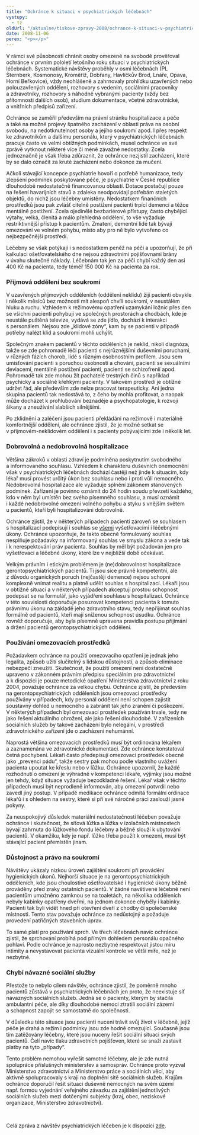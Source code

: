 ```yaml
---
title: "Ochránce k situaci v psychiatrických léčebnách"
vystupy:
  - tz
oldUrl: "/aktualne/tiskove-zpravy-2008/ochrance-k-situaci-v-psychiatrickych-lecebnach"
date: 2008-11-06
perex: "<p></p>"
---
```


<!-- imported from the old website -->

<p class="Nadpis1 perex">V rámci své působnosti chránit osoby omezené na svobodě prověřoval ochránce v prvním pololetí letošního roku situaci v psychiatrických léčebnách. Systematické návštěvy proběhly v osmi léčebnách (PL Šternberk, Kosmonosy, Kroměříž, Dobřany, Havlíčkův Brod, Lnáře, Opava, Horní Beřkovice), vždy neohlášeně a zahrnovaly prohlídku uzavřených nebo polouzavřených oddělení, rozhovory s vedením, sociálními pracovníky a zdravotníky, rozhovory s náhodně vybranými pacienty (vždy bez přítomnosti dalších osob), studium dokumentace, včetně zdravotnické, a vnitřních předpisů zařízení. </p><p class="Nadpis1">Ochránce se zaměřil především na právní stránku hospitalizace a péče a také na možné projevy špatného zacházení v oblasti práva na osobní svobodu, na nedotknutelnost osoby a jejího soukromí apod. I přes respekt ke zdravotníkům a dalšímu personálu, který v psychiatrických léčebnách pracuje často ve velmi obtížných podmínkách, musel ochránce ve své zprávě vytknout některé více či méně závažné nedostatky. Zcela jednoznačně je však třeba zdůraznit, že ochránce nezjistil zacházení, které by se dalo označit za kruté zacházení nebo dokonce za mučení.</p><p class="Normln-web">Ačkoli stávající koncepce psychiatrie hovoří o potřebě humanizace, tedy zlepšení podmínek poskytované péče, je psychiatrie v České republice dlouhodobě nedostatečně financovanou oblastí. Dotace postačují pouze na řešení havarijních stavů a zdaleka neodpovídají potřebám staletých objektů, do nichž jsou léčebny umístěny. Nedostatkem finančních prostředků jsou pak zvlášť citelně postiženi pacienti trpící demencí a těžce mentálně postižení. Zcela ojedinělé bezbariérové přístupy, často chybějící výtahy, velká, členitá a málo přehledná oddělení, to vše vyžaduje restriktivnější přístup k pacientům. Zmatení, dementní lidé tak bývají omezováni ve volném pohybu, místo aby pro ně bylo vytvořeno co nejbezpečnější prostředí.</p><p class="Normln-web">Léčebny se však potýkají i s nedostatkem peněž na péči a upozorňují, že při kalkulaci ošetřovatelského dne nejsou zdravotními pojišťovnami brány v úvahu skutečné náklady. Léčebnám tak jen za péči chybí každý den asi 400 Kč na pacienta, tedy téměř 150 000 Kč na pacienta za rok.</p><h3 class="Nadpis2">Příjmová oddělení bez soukromí</h3><p class="Normln-web">V uzavřených příjmových odděleních (oddělení neklidu) žijí pacienti obvykle i několik měsíců bez možnosti mít alespoň chvíli soukromí, v neustálém hluku a ruchu. Vzhledem k režimovému opatření uzamykání ložnic přes den se všichni pacienti pohybují ve společných prostorách a chodbách, kde je neustále puštěná televize, vydává se zde jídlo, dochází k interakci s personálem. Nejsou zde „klidové zóny“, kam by se pacienti v případě potřeby nalézt klid a soukromí mohli uchýlit.</p><p class="Normln-web">Společným znakem pacientů v těchto odděleních je neklid, nikoli diagnóza, takže se zde pohromadě léčí pacienti s nejrůznějšími duševními poruchami, v různých fázích chorob, lidé s různým osobnostním profilem. Jsou sem umisťování pacienti s poruchou osobnosti a chování, pacienti se sexuálními deviacemi, mentálně postižení pacienti, pacienti se schizofrenií apod. Pohromadě tak zde mohou žít pachatelé trestných činů s například psychicky a sociálně křehkými pacienty. V takovém prostředí je obtížné udržet řád, ale především zde nelze pracovat terapeuticky. Ani jedna skupina pacientů tak nedostává to, z čeho by mohla profitovat, a naopak může docházet k prohlubování beznaděje a psychopatologie, k rozvoji šikany a zneužívání slabších silnějšími.</p><p class="Normln-web">Po zklidnění a zaléčení jsou pacienti překládáni na režimově i materiálně komfortnější oddělení, ale ochránce zjistil, že je možné setkat se v příjmovém-neklidovém oddělení i s pacienty pobývajícími zde i několik let.</p><h3 class="Nadpis2">Dobrovolná a nedobrovolná hospitalizace</h3><p class="Normln-web">Většina zákroků v oblasti zdraví je podmíněna poskytnutím svobodného a informovaného souhlasu. Vzhledem k charakteru duševních onemocnění však v psychiatrických léčebnách dochází častěji než jinde k situacím, kdy lékař musí provést určitý úkon bez souhlasu nebo i proti vůli nemocného. Nedobrovolná hospitalizace ale vyžaduje splnění zákonem stanovených podmínek. Zařízení je povinno oznámit do 24 hodin soudu převzetí každého, kdo v něm byl umístěn bez svého písemného souhlasu, a musí oznámit i každé nedobrovolné omezení volného pohybu a styku s vnějším světem u pacientů, kteří byli hospitalizováni dobrovolně.</p><p class="Normln-web">Ochránce zjistil, že v některých případech pacienti zároveň se souhlasem s hospitalizací podepisují i souhlas se <span style="TEXT-DECORATION: underline">všemi</span> vyšetřovacími i léčebnými úkony. Ochránce upozorňuje, že takto obecně formulovaný souhlas nesplňuje požadavky na informovaný souhlas ve smyslu zákona a vede tak i k nerespektování práv pacienta. Souhlas by měl být požadován jen pro vyšetřovací a léčebné úkony, které lze v nejbližší době očekávat.</p><p class="Normln-web">Velkým právním i etickým problémem je (ne)dobrovolnost hospitalizace gerontopsychiatrických pacientů. Ti jsou sice právně kompetentní, ale z důvodu organických poruch (nejčastěji demence) nejsou schopni komplexně vnímat realitu a platně udělit souhlas s hospitalizací. Lékaři jsou v obtížné situaci a v některých případech akceptují prostou schopnost podepsat se na formulář, jako vyjádření souhlasu s hospitalizací. Ochránce v této souvislosti doporučuje posuzovat kompetenci pacienta k tomuto právnímu úkonu na základě jeho zdravotního stavu, tedy nepřijímat souhlas formálně od pacientů, kteří mají sníženou schopnost úsudku. Ochránce rovněž doporučuje, aby byla písemně upravena pravidla postupu přijímání a držení pacientů gerontopsychiatrických oddělení.</p><h3 class="Nadpis2">Používání omezovacích prostředků</h3><p class="Normln-web">Požadavkem ochránce na použití omezovacího opatření je jednak jeho legalita, způsob užití slučitelný s lidskou důstojností, a způsob eliminace nebezpečí zneužití. Skutečnost, že použití omezení není dostatečně upraveno v zákonném právním předpisu speciálním pro zdravotnictví a k dispozici je pouze metodické opatření Ministerstva zdravotnictví z roku 2004, považuje ochránce za velkou chybu. Ochránce zjistil, že především na gerontopsychiatrických odděleních jsou omezovací prostředky používány v případech, kdy personál oddělení není schopen zajistit soustavný dohled u nemocného a zabránit tak jeho zranění či poškození. V některých případech byl omezovací prostředek používán trvale, tedy ne jako řešení aktuálního ohrožení, ale jako řešení dlouhodobé. V zařízeních sociálních služeb by takové zacházení bylo nelegální, v prostředí zdravotnického zařízení jde o zacházení nehumánní.</p><p class="Normln-web">Naprostá většina omezovacích prostředků musí být ordinována lékařem a zaznamenána ve zdravotnické dokumentaci. Zde ochránce konstatoval četná pochybení. Lékaři často předepisují omezovací prostředek obecně jako „prevenci pádu“, takže sestry pak mohou podle vlastního uvážení pacienta upoutat ke křeslu nebo v lůžku. Ochránce upozornil, že každé rozhodnutí o omezení je výhradně v kompetenci lékaře, výjimky jsou možné jen tehdy, když situace vyžaduje bezodkladné řešení. Lékař však v těchto případech musí být neprodleně informován, aby omezení potvrdil nebo zavedl jiný postup. V případě medikace ochránce odmítá formální ordinace lékařů i s ohledem na sestry, které si při své náročné práci zaslouží jasné pokyny.</p><p class="Normln-web">Za neuspokojivý důsledek materiální nedostatečnosti léčeben považuje ochránce i skutečnost, že síťová lůžka a lůžka v izolačních místnostech bývají zahrnuta do lůžkového fondu léčebny a běžně slouží k ubytování pacientů. V okamžiku, kdy je např. lůžko třeba použít k omezení, musí být stávající pacient přemístěn jinam.</p><h3 class="Nadpis2">Důstojnost a právo na soukromí</h3><p class="Normln-web">Návštěvy ukázaly nízkou úroveň zajištění soukromí při provádění hygienických úkonů. Nejhorší situace je na gerontopsychiatrických odděleních, kde jsou choulostivé ošetřovatelské i hygienické úkony běžně prováděny před zraky ostatních pacientů. V žádné navštívené léčebně není pacientům umožněno zamknou se na toaletách, na několika odděleních nebyly kabinky opatřeny dveřmi, na jednom dokonce chyběly i kabinky. Pacienti tak byli vidět hned při otevření dveří z chodby či společenské místnosti. Tento stav považuje ochránce za nedůstojný a požaduje provedení patřičných stavebních úprav.</p><p class="Normln-web">To samé platí pro používání sprch. Ve třech léčebnách navíc ochránce zjistil, že sprchování probíhá pod přímým dohledem personálu opačného pohlaví. Podle ochránce je naprosto nezbytné respektovat jistou míru intimity a nevystavovat pacienta vizuální kontrole ve větší míře, než je nezbytné.</p><h3 class="Nadpis2">Chybí návazné sociální služby</h3><p class="Normln-web">Přestože to nebylo cílem návštěv, ochránce zjistil, že poměrně mnoho pacientů zůstává v psychiatrických léčebnách jen proto, že neexistuje síť návazných sociálních služeb. Jedná se o pacienty, kterým by stačila ambulantní péče, ale díky dlouhodobé nemoci ztratili sociální zázemí a schopnost zapojit se samostatně do společnosti.</p><p class="Normln-web">V důsledku této situace jsou pacienti nuceni trávit svůj život v léčebně, jejíž péče je drahá a režim i podmínky jsou zde hodně omezující. Současně jsou tím zatěžovány léčebny, které jsou nuceny řešit sociální situaci svých pacientů. Čelí navíc tlaku zdravotních pojišťoven, které se snaží zastavit platby na tyto „případy“.</p><p class="Normln-web">Tento problém nemohou vyřešit samotné léčebny, ale je zde nutná spolupráce příslušných ministerstev a samospráv. Ochránce proto vyzval Ministerstvo zdravotnictví a Ministerstvo práce a sociálních věcí, aby aktivně spolupracovaly s kraji na doplnění sítě sociálních služeb. Krajům ochránce doporučil řešit situaci duševně nemocných na svém území např. formou vyjednání veřejného závazku za zajištění jednotlivých sociálních služeb mezi dotčenými subjekty (kraj, obec, neziskové organizace, Ministerstvo zdravotnictví).</p><p class="Normln"> </p><p class="Normln">Celá zpráva z návštěv psychiatrických léčeben je k dispozici <a href="https://www.ochrance.cz/ochrana-osob-omezenych-na-svobode/zdravotnicka-zarizeni/psychiatricke-lecebny/zprava-z-navstev-psychiatrickych-leceben/">zde</a>.</p>
